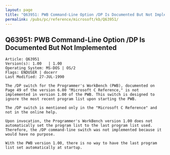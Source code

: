 ```yaml
---
layout: page
title: "Q63951: PWB Command-Line Option /DP Is Documented But Not Implemented"
permalink: /pubs/pc/reference/microsoft/kb/Q63951/
---
```


## Q63951: PWB Command-Line Option /DP Is Documented But Not Implemented

	Article: Q63951
	Version(s): 1.00   | 1.00
	Operating System: MS-DOS | OS/2
	Flags: ENDUSER | docerr
	Last Modified: 27-JUL-1990
	
	The /DP switch for the Programmer's WorkBench (PWB), documented on
	Page 49 of the version 6.00 "Microsoft C Reference," is not
	implemented in version 1.00 of the PWB. This switch is designed to
	ignore the most recent program list upon starting the PWB.
	
	The /DP switch is mentioned only in the "Microsoft C Reference" and
	not in the online help.
	
	Upon invocation, the Programmer's WorkBench version 1.00 does not
	automatically set the program list to the last program list used.
	Therefore, the /DP command-line switch was not implemented because it
	would have no purpose.
	
	With the PWB version 1.00, there is no way to have the last program
	list set automatically at startup.

